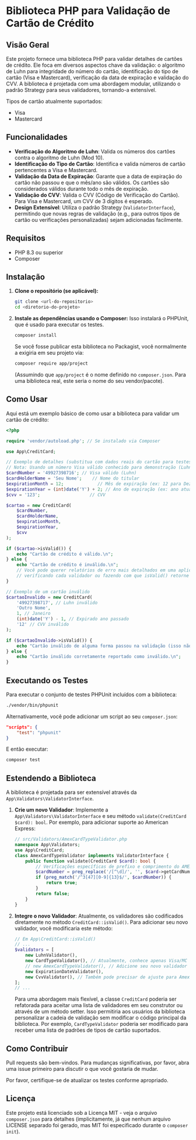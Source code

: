 # Biblioteca PHP para Validação de Cartão de Crédito

## Visão Geral

Este projeto fornece uma biblioteca PHP para validar detalhes de cartões de crédito. Ele foca em diversos aspectos chave da validação: o algoritmo de Luhn para integridade do número do cartão, identificação do tipo de cartão (Visa e Mastercard), verificação da data de expiração e validação do CVV. A biblioteca é projetada com uma abordagem modular, utilizando o padrão Strategy para seus validadores, tornando-a extensível.

Tipos de cartão atualmente suportados:
*   Visa
*   Mastercard

## Funcionalidades

*   **Verificação do Algoritmo de Luhn**: Valida os números dos cartões contra o algoritmo de Luhn (Mod 10).
*   **Identificação do Tipo de Cartão**: Identifica e valida números de cartão pertencentes a Visa e Mastercard.
*   **Validação da Data de Expiração**: Garante que a data de expiração do cartão não passou e que o mês/ano são válidos. Os cartões são considerados válidos durante todo o mês de expiração.
*   **Validação do CVV**: Valida o CVV (Código de Verificação do Cartão). Para Visa e Mastercard, um CVV de 3 dígitos é esperado.
*   **Design Extensível**: Utiliza o padrão Strategy (`ValidatorInterface`), permitindo que novas regras de validação (e.g., para outros tipos de cartão ou verificações personalizadas) sejam adicionadas facilmente.

## Requisitos

*   PHP 8.3 ou superior
*   Composer

## Instalação

1.  **Clone o repositório (se aplicável):**
    ```bash
    git clone <url-do-repositorio>
    cd <diretorio-do-projeto>
    ```

2.  **Instale as dependências usando o Composer:**
    Isso instalará o PHPUnit, que é usado para executar os testes.
    ```bash
    composer install
    ```

    Se você fosse publicar esta biblioteca no Packagist, você normalmente a exigiria em seu projeto via:
    ```bash
    composer require app/project 
    ```
    (Assumindo que `app/project` é o nome definido no `composer.json`. Para uma biblioteca real, este seria o nome do seu vendor/pacote).

## Como Usar

Aqui está um exemplo básico de como usar a biblioteca para validar um cartão de crédito:

```php
<?php

require 'vendor/autoload.php'; // Se instalado via Composer

use App\CreditCard;

// Exemplo de detalhes (substitua com dados reais do cartão para testes)
// Nota: Usando um número Visa válido conhecido para demonstração (Luhn).
$cardNumber = '49927398716'; // Visa válido (Luhn)
$cardHolderName = 'Seu Nome';    // Nome do titular
$expirationMonth = 12;             // Mês de expiração (ex: 12 para Dezembro)
$expirationYear = (int)date('Y') + 2; // Ano de expiração (ex: ano atual + 2)
$cvv = '123';                   // CVV

$cartao = new CreditCard(
    $cardNumber,
    $cardHolderName,
    $expirationMonth,
    $expirationYear,
    $cvv
);

if ($cartao->isValid()) {
    echo "Cartão de crédito é válido.\n";
} else {
    echo "Cartão de crédito é inválido.\n";
    // Você pode querer relatórios de erro mais detalhados em uma aplicação real
    // verificando cada validador ou fazendo com que isValid() retorne um array de erros.
}

// Exemplo de um cartão inválido
$cartaoInvalido = new CreditCard(
    '49927398717', // Luhn inválido
    'Outro Nome',
    1, // Janeiro
    (int)date('Y') - 1, // Expirado ano passado
    '12' // CVV inválido
);

if ($cartaoInvalido->isValid()) {
    echo "Cartão inválido de alguma forma passou na validação (isso não deveria acontecer).\n";
} else {
    echo "Cartão inválido corretamente reportado como inválido.\n";
}
```

## Executando os Testes

Para executar o conjunto de testes PHPUnit incluídos com a biblioteca:

```bash
./vendor/bin/phpunit
```

Alternativamente, você pode adicionar um script ao seu `composer.json`:
```json
"scripts": {
    "test": "phpunit"
}
```
E então executar:
```bash
composer test
```

## Estendendo a Biblioteca

A biblioteca é projetada para ser extensível através da `App\Validators\ValidatorInterface`.

1.  **Crie um novo Validador**:
    Implemente a `App\Validators\ValidatorInterface` e seu método `validate(CreditCard $card): bool`. Por exemplo, para adicionar suporte ao American Express:
    ```php
    // src/Validators/AmexCardTypeValidator.php
    namespace App\Validators;
    use App\CreditCard;
    class AmexCardTypeValidator implements ValidatorInterface {
        public function validate(CreditCard $card): bool {
            // Verificações específicas de prefixo e comprimento do AMEX
            $cardNumber = preg_replace('/[^\d]/', '', $card->getCardNumber());
            if (preg_match('/^3[47][0-9]{13}$/', $cardNumber)) {
                return true;
            }
            return false;
        }
    }
    ```

2.  **Integre o novo Validador**:
    Atualmente, os validadores são codificados diretamente no método `CreditCard::isValid()`. Para adicionar seu novo validador, você modificaria este método:
    ```php
    // Em App\CreditCard::isValid()
    // ...
    $validators = [
        new LuhnValidator(),
        new CardTypeValidator(), // Atualmente, conhece apenas Visa/MC
        // new AmexCardTypeValidator(), // Adicione seu novo validador
        new ExpirationDateValidator(),
        new CvvValidator(), // Também pode precisar de ajuste para Amex (CVV de 4 dígitos)
    ];
    // ...
    ```
    Para uma abordagem mais flexível, a classe `CreditCard` poderia ser refatorada para aceitar uma lista de validadores em seu construtor ou através de um método setter. Isso permitiria aos usuários da biblioteca personalizar a cadeia de validação sem modificar o código principal da biblioteca. Por exemplo, `CardTypeValidator` poderia ser modificado para receber uma lista de padrões de tipos de cartão suportados.

## Como Contribuir

Pull requests são bem-vindos. Para mudanças significativas, por favor, abra uma issue primeiro para discutir o que você gostaria de mudar.

Por favor, certifique-se de atualizar os testes conforme apropriado.

## Licença

Este projeto está licenciado sob a Licença MIT - veja o arquivo `composer.json` para detalhes (implicitamente, já que nenhum arquivo LICENSE separado foi gerado, mas MIT foi especificado durante o `composer init`).
```
